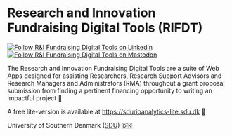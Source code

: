 # Research and Innovation Fundraising Digital Tools (RIFDT)

[![Follow R&I Fundraising Digital Tools on LinkedIn](https://img.shields.io/badge/LinkedIn-blue?logo=linkedin)](https://www.linkedin.com/groups/12721532/ "Follow R&I Fundraising Digital Tools on LinkedIn")
[![Follow R&I Fundraising Digital Tools on Mastodon](https://img.shields.io/mastodon/follow/110944426785095712)](https://mastodon.social/@sdurioanalytics "Follow R&I Fundraising Digital Tools on Mastodon")

The Research and Innovation Fundraising Digital Tools are a suite of Web Apps designed for assisting Researchers, Research Support Advisors and Research Managers and Administrators (RMA) throughout a grant proposal submission from finding a pertinent financing opportunity to writing an impactful project 🔬

A free lite-version is available at <https://sdurioanalytics-lite.sdu.dk> 🔗

University of Southern Denmark ([SDU][sdu]) 🇩🇰

<!--

**Here are some ideas to get you started:**

🙋‍♀️ A short introduction - what is your organization all about?
🌈 Contribution guidelines - how can the community get involved?
👩‍💻 Useful resources - where can the community find your docs? Is there anything else the community should know?
🍿 Fun facts - what does your team eat for breakfast?
🧙 Remember, you can do mighty things with the power of [Markdown](https://docs.github.com/github/writing-on-github/getting-started-with-writing-and-formatting-on-github/basic-writing-and-formatting-syntax)

[![Follow SDU RIO Analytics on Twitter](https://img.shields.io/twitter/follow/sdurioanalytics.svg?style=social&logo=twitter)](https://twitter.com/sdurioanalytics)
-->

<!-- links -->

[sdu]: https://www.sdu.dk/en